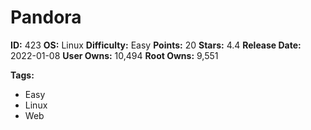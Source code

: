 # Pandora

**ID:** 423
**OS:** Linux
**Difficulty:** Easy
**Points:** 20
**Stars:** 4.4
**Release Date:** 2022-01-08
**User Owns:** 10,494
**Root Owns:** 9,551

**Tags:**
- Easy
- Linux
- Web

